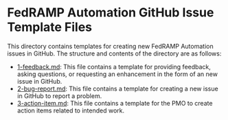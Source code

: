 # FedRAMP Automation GitHub Issue Template Files

This directory contains templates for creating new FedRAMP Automation issues in GitHub. The structure and contents of the directory are as follows:

* [1-feedback.md](1-feedback.md): This file contains a template for providing feedback, asking questions, or requesting an enhancement in the form of an new issue in GitHub.
* [2-bug-report.md](bug-report.md): This file contains a template for creating a new issue in GitHub to report a problem.
* [3-action-item.md](3-action-item.md): This file contains a template for the PMO to create action items related to intended work.

